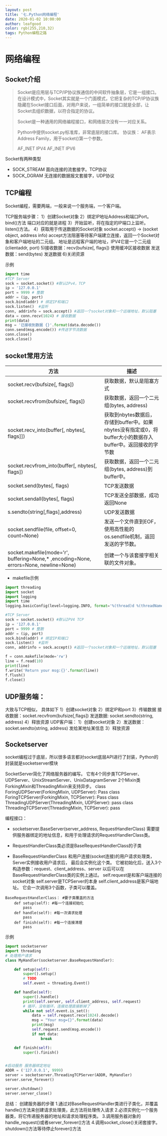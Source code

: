 ```yaml
---
layout: post
title: '七.Python网络编程'
date: 2020-01-02 10:00:00
author: leafgood
color: rgb(255,210,32)
tags: Python编程之路
---
```


# 网络编程
## Socket介绍
>Socket是应用层与TCP/IP协议族通信的中间软件抽象层，它是一组接口。在设计模式中，Socket其实就是一个门面模式，它把复杂的TCP/IP协议族隐藏在Socket接口后面，对用户来说，一组简单的接口就是全部，让Socket去组织数据，以符合指定的协议。
>
>Socket是一种通用的网络编程接口，和网络层次没有一一对应关系。
>
>Python中提供socket.py标准库，非常底层的接口库。
>协议族：
>AF表示Address Family，用于socket()第一个参数。
>
>AF_INET  IPV4
>AF_INET  IPV6

Socket有两种类型
- SOCK_STREAM 面向连接的流套接字。TCP协议
- SOCK_DGRAM  无连接的数据报文套接字，UDP协议

## TCP编程
Socket编程，需要两端，一般来说一个服务端，一个客户端。

TCP服务端步骤：
1）创建Socket对象
2）绑定IP地址Address和端口Port。 bind()方法  端口对应的就是进程
3）开始监听，将在指定的IP端口上监听。listen()方法。
4）获取用于传送数据的Socket对象
socket.accept() -> (socket object, address info)
accept方法阻塞等待客户端建立连接，返回一个Socket对象和客户端地址的二元组。
地址是远程客户端的地址，IPV4它是一个二元组(clientaddr, port)
5)接收数据：recv(bufsize[, flags]) 使用缓冲区接收数据
  发送数据：send(bytes) 发送数据
6)关闭资源

示例
```python
import time
#TCP Server
sock = socket.socket() #默认IPv4，TCP 
ip = '127.0.0.1'
port = 9999 # 整数
addr = (ip, port)
sock.bind(addr) # 绑定IP和端口
sock.listen()  #监听
conn, addrinfo = sock.accept() #返回一个socket对象和一个远端地址，默认阻塞
data = conn.recv(1024) # 接收数据
print(data)
msg = '已接收到数据 {}'.format(data.decode())
conn.send(msg.encode()) #传送字节流数据
conn.close()
sock.close()
```


## socket常用方法
|方法| 描述|
|--|--|
|socket.recv(bufsize[, flags]) |  获取数据，默认是阻塞方式 |
|socket.recvfrom(bufsize[, flags]) | 获取数据，返回一个二元组(bytes, address) |
|socket.recv_into(buffer[, nbytes[, flags]]) |获取到nbytes数据后，存储到buffer中。如果nbytes没有指定或0，将buffer大小的数据存入buffer中。返回接收的字节数|
|socket.recvfrom_into(buffer[, nbytes[, flags]) |获取数据，返回一个二元组(bytes, address)到buffer中。|
|socket.send(bytes[, flags) |TCP发送数据|
|socket.sendall(bytes[, flags) |TCP发送全部数据，成功返回None|
|s.sendto(string[,flags],address) |UDP发送数据|
socket.sendfile(file, offset=0, count=None) | 发送一个文件直到EOF，使用高性能的os.sendfile机制，返回发送的字节数。|
|socket.makefile(mode='r', buffering=None,* ,encoding=None, errors=None, newline=None) |创建一个与该套接字相关联的文件对象。|

- makefile示例
```python
import threading
import socket
import logging
import time
logging.basicConfig(level=logging.INFO, format='%(thread)d %(threadName)s %(message)s')

#TCP Server
sock = socket.socket() #默认IPV4 TCP
ip = '127.0.0.1'
port = 9999 # 整数
addr = (ip, port)
sock.bind(addr) # 绑定IP和端口
sock.listen()  #监听
conn, addrinfo = sock.accept() #返回一个socket对象和一个远端地址，默认阻塞

f = conn.makefile(mode='rw')
line = f.read(10)
print(line)
f.write('Return your msg:{}'.format(line))
f.flush()
f.close()
```



## UDP服务端：
大致与TCP相似， 具体如下
1）创建socket对象
2）绑定IP和port
3）传输数据
接收数据：socket.recvfrom(bufsize[,flags])
发送数据: socket.sendto(string, address)
4）释放资源
UDP客户端：
1）创建socket对象
2）发送数据：socket.sendto(string, address) 发给某地址某信息
3）释放资源


## Socketserver
socket编程过于底层，所以很多语言都对socket底层API进行了封装，Python的封装就是socketserver模块


SocketServer简化了网络服务器的编写。
它有4个同步类TCPServer、UDPServer、UnixStreamServer、UnixDatagramServer
2个Mixin类ForkingMixin和ThreadingMixin来支持异步。
class ForingUDPServer(ForkingMixin, UDPServer): Pass
class ForingTCPServer(ForkingMixin, TCPServer): Pass
class ThreadingUDPServer(ThreadingMixin, UDPServer): pass
class ThreadingTCPServer(ThreadingMixin, TCPServer): pass



编程接口：
- socketserver.BaseServer(server_address, RequestHandlerClass)
需要提供服务器绑定的地址信息，和用于处理请求的RequestHandlerClass类。
- RequestHandlerClass类必须是BaseRequestHandlerClass的子类

- BaseRequestHandlerClass
和用户连接(socket连接)的用户请求处理类，Server实例接收用户请求后，
最后会实例化这个类。
它被初始化后，送入3个构造参数：request、client_address、server
以后可以在BaseRequestHandlerClass类的实例上通过。
self.request是和客户端连接的socket对象
self.server是TCPServer的本身
self.client_address是客户端地址。
它会一次调用3个函数，子类可以覆盖。
```
BaseRequestHandlerClass： #要子类覆盖的方法
    def setup(self): #每一个连接初始化
        pass
    def handle(self): #每一次请求处理
        pass
    def finish(self): #每一个连接清理
        pass
```
示例
```python
import socketserver
import threading
# 处理用户请求
class MyHandler(socketserver.BaseRequestHandler):

    def setup(self):
        super().setup()
        # TODO
        self.event = threading.Event()

    def handle(self):
        super().handle()
        print(self.server, self.client_address, self.request)
        # 循环，没有循环，连接处理直接断掉了
        while not self.event.is_set():
            data = self.request.recv(1024).decode()
            msg = "Your msg={}".format(data)
            print(msg)
            self.request.send(msg.encode())
            if not data:
                break

    def finish(self):
        super().finish()


#启动服务 服务器绑定地址
ADDR = ('127.0.0.1', 9999)
server = socketserver.ThreadingTCPServer(ADDR, MyHandler)
server.serve_forever()

server.shutdown()
server.server_close()
```
总结：
创建服务器的步骤
1.通过对BaseRequestHandler类进行子类化，并覆盖handle()方法来创建请求处理类，此方法将处理传入请求
2.必须实例化一个服务器类，将它传递服务器的地址和请求处理程序类。
3.调用服务器对象的handle_request()或者server_forever()方法
4.调用socket_close()关闭套接字。shutdown()方法等待停止forever()方法
